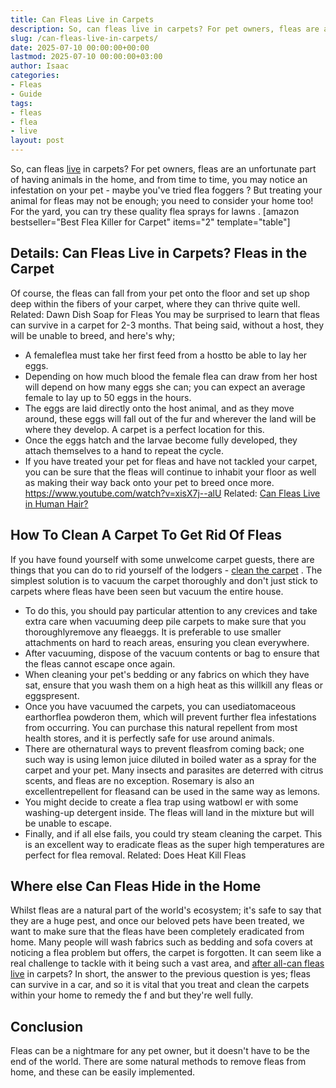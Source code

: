 ```yaml
---
title: Can Fleas Live in Carpets
description: So, can fleas live in carpets? For pet owners, fleas are an unfortunate part of having animals in the home, and from time to time, you may notice an...
slug: /can-fleas-live-in-carpets/
date: 2025-07-10 00:00:00+00:00
lastmod: 2025-07-10 00:00:00+03:00
author: Isaac
categories:
- Fleas
- Guide
tags:
- fleas
- flea
- live
layout: post
---
```

So, can fleas [live](https://pestpolicy.com/can-fleas-live-on-clothes/) in carpets? For pet owners, fleas are an unfortunate part of having animals in the home, and from time to time, you may notice an infestation on your pet - maybe you've tried
flea foggers
?
But treating your animal for fleas may not be enough; you need to consider your home too! For the yard, you can try these
quality flea sprays for lawns
.
[amazon bestseller="Best Flea Killer for Carpet" items="2" template="table"]
## Details: Can Fleas Live in Carpets? Fleas in the Carpet
Of course, the fleas can fall from your pet onto the floor and set up shop deep within the fibers of your carpet, where they can thrive quite well.
Related:
Dawn Dish Soap for Fleas
You may be surprised to learn that fleas can survive in a carpet for 2-3 months. That being said, without a host, they will be unable to breed, and here's why;
- A femaleflea must take her first feed from a hostto be able to lay her eggs.
- Depending on how much blood the female flea can draw from her host will depend on how many eggs she can; you can expect an average female to lay up to 50 eggs in the hours.
- The eggs are laid directly onto the host animal, and as they move around, these eggs will fall out of the fur and wherever the land will be where they develop. A carpet is a perfect location for this.
- Once the eggs hatch and the larvae become fully developed, they attach themselves to a hand to repeat the cycle.
- If you have treated your pet for fleas and have not tackled your carpet, you can be sure that the fleas will continue to inhabit your floor as well as making their way back onto your pet to breed once more.
https://www.youtube.com/watch?v=xisX7j--alU
Related:
[Can Fleas Live in Human Hair?](https://pestpolicy.com/can-fleas-live-in-human-hair/)
## How To Clean A Carpet To Get Rid Of Fleas
If you have found yourself with some unwelcome carpet guests, there are things that you can do to rid yourself of the lodgers -
[clean the carpet](https://www.wikihow.com/Get-Rid-of-Fleas-in-Carpets)
.
The simplest solution is to vacuum the carpet thoroughly and don't just stick to carpets where
fleas have been seen but vacuum
the entire house.
- To do this, you should pay particular attention to any crevices and take extra care when vacuuming deep pile carpets to make sure that you thoroughlyremove any fleaeggs. It is preferable to use smaller attachments on hard to reach areas, ensuring you clean everywhere.
- After vacuuming, dispose of the vacuum contents or bag to ensure that the fleas cannot escape once again.
- When cleaning your pet's bedding or any fabrics on which they have sat, ensure that you wash them on a high heat as this willkill any fleas or eggspresent.
- Once you have vacuumed the carpets, you can usediatomaceous earthorflea powderon them, which will prevent further flea infestations from occurring. You can purchase this natural repellent from most health stores, and it is perfectly safe for use around animals.
- There are othernatural ways to prevent fleasfrom coming back; one such way is using lemon juice diluted in boiled water as a spray for the carpet and your pet. Many insects and parasites are deterred with citrus scents, and fleas are no exception. Rosemary is also an excellentrepellent for fleasand can be used in the same way as lemons.
- You might decide to create a flea trap using watbowl er with some washing-up detergent inside. The fleas will land in the mixture but will be unable to escape.
- Finally, and if all else fails, you could try steam cleaning the carpet. This is an excellent way to eradicate fleas as the super high temperatures are perfect for flea removal.
Related:
Does Heat Kill Fleas
## Where else Can Fleas Hide in the Home
Whilst
fleas are a natural
part of the world's ecosystem; it's safe to say that they are a huge pest, and once our beloved pets have been treated, we want to make sure that the fleas have been completely eradicated from home.
Many people will wash fabrics such as
bedding and sofa covers at noticing a flea
problem but offers, the carpet is forgotten. It can seem like a real challenge to tackle with it being such a vast area, and
[after all-can fleas live](https://pestpolicy.com/can-fleas-live-on-clothes/)
in carpets?
In short, the answer to the previous question is yes; fleas can survive in a car, and so it is vital that you treat and clean the carpets within your
home to remedy
the f and but they're well fully.
## Conclusion
Fleas can be a nightmare for any pet owner, but it doesn't have to be the end of the world. There are some
natural methods to remove fleas
from home, and these can be easily implemented.